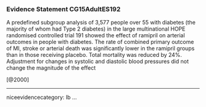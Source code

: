 ### Evidence Statement CG15AdultES192
A predefined subgroup analysis of 3,577 people over 55 with diabetes (the majority of whom had Type 2 diabetes) in the large multinational HOPE randomised controlled trial 191 showed the effect of ramipril on arterial outcomes in people with diabetes. The rate of combined primary outcome of MI, stroke or arterial death was significantly lower in the ramipril groups than in those receiving placebo. Total mortality was reduced by 24%. Adjustment for changes in systolic and diastolic blood pressures did not change the magnitude of the effect

[@2000]

---
niceevidencecategory: Ib
...


